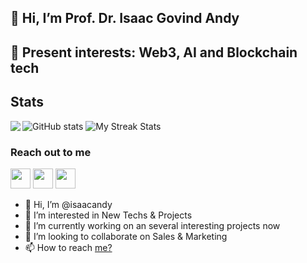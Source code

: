 ## 👋 Hi, I’m Prof. Dr. Isaac Govind Andy
##  👀 Present interests: Web3, AI and Blockchain tech


<!---
Prof. Dr. Isaac Govind Andy is a ✨ special ✨ repository because its `README.md` (this file) appears on your GitHub profile.
You can click the Preview link to take a look at your changes.
--->

## Stats


<img align="left" src="https://github-readme-stats.vercel.app/api/top-langs/?username=isaacandy&theme=dracula&hide_langs_below=1" />

![GitHub stats](https://github-readme-stats.vercel.app/api?username=isaacandy&show_icons=true&theme=dracula)
![My Streak Stats](https://github-readme-streak-stats.herokuapp.com/?user=isaacandy&theme=tokyonight)

### Reach out to me

<!--- <a href="https://twitter.com/isaacandy"><img src="https://i.ibb.co/kmgQVyW/twitter.png" width="32px" height="32px"></a> --->
<a href="https://github.com/isaacandy"><img src="https://cdn.iconscout.com/icon/free/png-256/github-108-438008.png" width="32px" height="32px"></a> 
<a href="https://www.linkedin.com/in/isaacandy/"><img src="https://i.ibb.co/Kx2GSrT/linkedin.png" width="32px" height="32px"></a>
<a href="https://twitter.com/isaacandy"><img src="https://user-images.githubusercontent.com/87749337/220939840-f63a5108-69b1-4ab6-a48b-f5a36a339726.png" width="32px" height="32px"></a>

- 👋 Hi, I’m @isaacandy
- 👀 I’m interested in New Techs & Projects
- 🌱 I’m currently working on an several interesting projects now 
- 💞️ I’m looking to collaborate on Sales & Marketing
- 📫 How to reach [me?](https://link3.to/0xisaacandynft)

<!---
isaacandy/isaacandy is a ✨ special ✨ repository because its `README.md` (this file) appears on your GitHub profile.
You can click the Preview link to take a look at your changes.
--->
